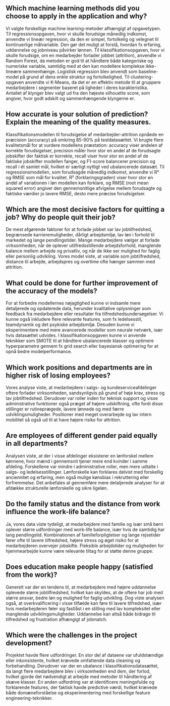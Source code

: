 ## Which machine learning methods did you choose to apply in the application and why?

Vi valgte forskellige machine learning-metoder afhængigt af opgavetypen. Til regressionsopgaven, hvor vi skulle forudsige månedlig indkomst, anvendte vi lineær regression, da den er simpel, fortolkelig og velegnet til kontinuerlige målvariable. Den gør det muligt at forstå, hvordan fx erfaring, uddannelse og jobniveau påvirker lønnen. Til klassifikationsopgaven, hvor vi skulle forudsige, om en medarbejder forlader jobbet (attrition), anvendte vi Random Forest, da metoden er god til at håndtere både kategoriske og numeriske variable, samtidig med at den kan modellere komplekse ikke-lineære sammenhænge. Logistisk regression blev anvendt som baseline-model på grund af dens enkle struktur og fortolkelighed. Til clustering-opgaven anvendte vi K-Means, da det er en effektiv metode til at gruppere medarbejdere i segmenter baseret på ligheder i deres karakteristika. Antallet af klynger blev valgt ud fra den højeste silhouette score, som angiver, hvor godt adskilt og sammenhængende klyngerne er.

## How accurate is your solution of prediction? Explain the meaning of the quality measures.

Klassifikationsmodellen til forudsigelse af medarbejder-attrition opnåede en præcision (accuracy) på omkring 85-90% på testdatasættet. Vi brugte flere kvalitetsmål for at vurdere modellens præstation: accuracy viser andelen af korrekte forudsigelser, precision måler hvor stor en andel af de forudsagte jobskifter der faktisk er korrekte, recall viser hvor stor en andel af de faktiske jobskifter modellen fanger, og F1-score balancerer precision og recall i ét samlet mål, hvilket er særligt nyttigt ved ubalancerede datasæt. Til regressionsmodellen, som forudsagde månedlig indkomst, anvendte vi R² og RMSE som mål for kvalitet. R² (forklaringsgraden) viser hvor stor en andel af variationen i løn modellen kan forklare, og RMSE (root mean squared error) angiver den gennemsnitlige afvigelse mellem forudsagte og faktiske værdier jo lavere RMSE, desto mere præcise forudsigelser.

## Which are the most decisive factors for quitting a job? Why do people quit their job?

De mest afgørende faktorer for at forlade jobbet var lav jobtilfredshed, begrænsede karrieremuligheder, dårligt arbejdsmiljø, lav løn i forhold til markedet og lange pendlingstider. Mange medarbejdere vælger at forlade virksomheden, når de oplever utilfredsstillende arbejdsforhold, manglende balance mellem arbejde og privatliv, og når de ikke ser mulighed for faglig eller personlig udvikling. Vores model viste, at variable som jobtilfredshed, distance til arbejde, arbejdspres og overtime ofte hænger sammen med attrition.

## What could be done for further improvement of the accuracy of the models?

For at forbedre modellernes nøjagtighed kunne vi indsamle mere detaljerede og opdaterede data, herunder kvalitative oplysninger som feedback fra medarbejdere eller resultater fra tilfredshedsundersøgelser. Vi kunne også inkludere flere relevante features, som fx ledelsesstil, teamdynamik og det psykiske arbejdsmiljø. Desuden kunne vi eksperimentere med mere avancerede modeller som neurale netværk, især hvis datasættet udvides. I klassifikationsopgaven kunne vi anvende teknikker som SMOTE til at håndtere ubalancerede klasser og optimere hyperparametre gennem fx grid search eller bayesiansk optimering for at opnå bedre modelperformance.

## Which work positions and departments are in higher risk of losing employees?

Vores analyse viste, at medarbejdere i salgs- og kundeserviceafdelinger oftere forlader virksomheden, sandsynligvis på grund af høje krav, stress og lav jobtilfredshed. Derudover var roller inden for teknisk support og visse administrative funktioner også præget af højere udskiftning, ofte fordi disse stillinger er rutineprægede, lavere lønnede og med færre udviklingsmuligheder. Positioner med meget overarbejde og lav intern mobilitet så også ud til at have højere risiko for attrition.

## Are employees of different gender paid equally in all departments?

Analysen viste, at der i visse afdelinger eksisterer en lønforskel mellem kønnene, hvor mænd i gennemsnit tjener mere end kvinder i samme afdeling. Forskellene var mindre i administrative roller, men mere udtalte i salgs- og ledelsesstillinger. Lønforskelle kan forklares delvist med forskellig anciennitet og erfaring, men også mulige kønsbias i rekruttering eller forfremmelse. Det anbefales at gennemføre mere detaljerede analyser for at afdække strukturelle lønforskelle og sikre ligeløn.

## Do the family status and the distance from work influence the work-life balance?

Ja, vores data viste tydeligt, at medarbejdere med familie og især små børn oplever større udfordringer med work-life balance, især hvis de samtidig har lang pendlingstid. Kombinationen af familieforpligtelser og lange rejsetider fører ofte til lavere tilfredshed, højere stress og øget risiko for at medarbejderen overvejer jobskifte. Fleksible arbejdstider og muligheden for hjemmearbejde kunne være relevante tiltag for at støtte denne gruppe.

## Does education make people happy (satisfied from the work)?

Generelt var der en tendens til, at medarbejdere med højere uddannelse oplevede større jobtilfredshed, hvilket kan skyldes, at de oftere har job med større ansvar, bedre løn og mulighed for faglig udvikling. Dog viste analysen også, at overkvalificering i visse tilfælde kan føre til lavere tilfredshed, især hvis medarbejderen føler sig fastlåst i en stilling med lav kompleksitet eller manglende udviklingsmuligheder. Uddannelse kan altså både bidrage til tilfredshed og frustration afhængigt af jobmatch.

## Which were the challenges in the project development?

Projektet havde flere udfordringer. En stor del af dataene var ufuldstændige eller inkonsistente, hvilket krævede omfattende data cleaning og forbehandling. Derudover var der en ubalance i klassifikationsdatasættet, da langt flere medarbejdere blev i virksomheden end dem, der forlod, hvilket gjorde det nødvendigt at arbejde med metoder til håndtering af skæve klasser. En anden udfordring var at identificere meningsfulde og forklarende features, der faktisk havde predictive værdi, hvilket krævede både domæneforståelse og eksperimentering med forskellige feature engineering-teknikker.
